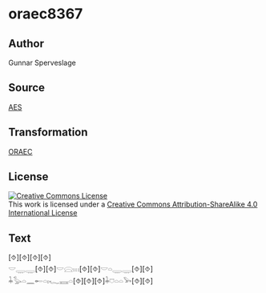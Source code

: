 # oraec8367

## Author

Gunnar Sperveslage

## Source

[AES](https://github.com/simondschweitzer/aes)

## Transformation

[ORAEC](https://oraec.github.io/)

## License

<a rel="license" href="http://creativecommons.org/licenses/by-sa/4.0/"><img alt="Creative Commons License" style="border-width:0" src="https://i.creativecommons.org/l/by-sa/4.0/88x31.png" /></a><br />This work is licensed under a <a rel="license" href="http://creativecommons.org/licenses/by-sa/4.0/">Creative Commons Attribution-ShareAlike 4.0 International License</a>

## Text

[⯑][⯑][⯑][⯑]<br>
𓎟𓇾𓇾[⯑][⯑]𓎟𓈍𓏥[⯑][⯑]𓎟𓏏𓇾𓇾[⯑][⯑]<br>
𓇓𓅭𓏏𓈖𓄡𓏏𓏤𓆑𓈘𓏏[⯑][⯑][⯑]𓇓𓈞𓏏𓏏𓅨[⯑][⯑]<br>
